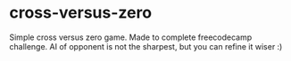 # cross-versus-zero
Simple cross versus zero game. Made to complete freecodecamp challenge. AI of opponent is not the sharpest, but you can refine it wiser :)
